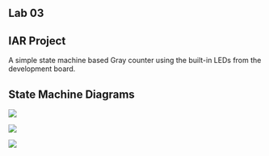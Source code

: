 ## Lab 03

## IAR Project

A simple state machine based Gray counter using the built-in LEDs from the development 
board.

## State Machine Diagrams

![](./mef/ex_1.png)

![](./mef/ex_2.png)

![](./mef/ex_4.png)
